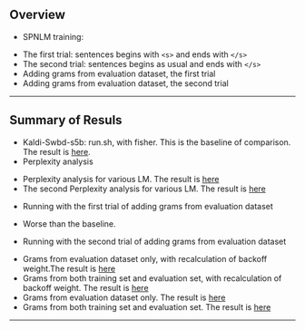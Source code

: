 ## Overview
 * SPNLM training:
  - The first trial: sentences begins with `<s>` and ends with `</s>`
  - The second trial: sentences begins as usual and ends with `</s>`
  - Adding grams from evaluation dataset, the first trial 
  - Adding grams from evaluation dataset, the second trial

---

## Summary of Resuls
 * Kaldi-Swbd-s5b: run.sh, with fisher. This is the baseline of comparison. The result is <a href='Results/kaldi_result'>here</a>.  
 * Perplexity analysis
  - Perplexity analysis for various LM. The result is <a href='Results/ppl_analysis'>here</a>
  - The second Perplexity analysis for various LM. The result is <a href='Results/ppl_analysis2'>here</a>
 * Running with the first trial of adding grams from evaluation dataset
  - Worse than the baseline.
 
 * Running with the second trial of adding grams from evaluation dataset
  - Grams from evaluation dataset only, with recalculation of backoff weight.The result is <a href='Results/eval_v2_rebow'>here</a>
  - Grams from both training set and evaluation set, with recalculation of backoff weight. The result is <a href='Results/sw1_addeval2_rebow'>here</a> 
  - Grams from evaluation dataset only. The result is <a href='Results/eval_v2'>here</a>
  - Grams from both training set and evaluation set. The result is <a href='Results/sw1_addeval2'>here</a>
 
---

 
 
